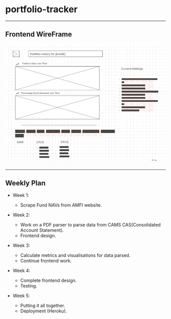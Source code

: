<!-- @format -->

# portfolio-tracker

---

## Frontend WireFrame

![img](https://raw.githubusercontent.com/rattle99/portfolio-tracker/master/misc/Mockup.png)

---

## Weekly Plan

-   Week 1:

    -   Scrape Fund NAVs from AMFI website.

-   Week 2:

    -   Work on a PDF parser to parse data from CAMS CAS(Consolidated Account Statement).
    -   Frontend design.

-   Week 3:

    -   Calculate metrics and visualisations for data parsed.
    -   Continue frontend work.

-   Week 4:

    -   Complete frontend design.
    -   Testing.

-   Week 5:
    -   Putting it all together.
    -   Deployment (Heroku).
